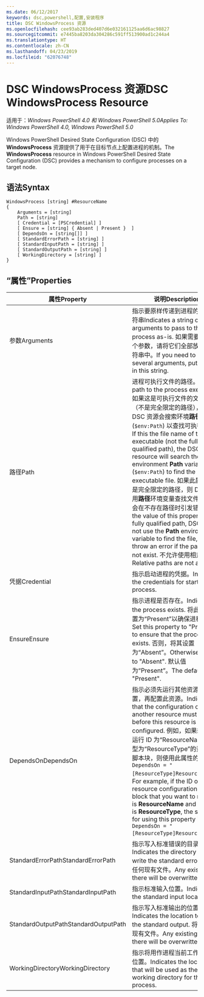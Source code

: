 ```yaml
---
ms.date: 06/12/2017
keywords: dsc,powershell,配置,安装程序
title: DSC WindowsProcess 资源
ms.openlocfilehash: cee93ab283ded407d6e032161125aa6d6ac98827
ms.sourcegitcommit: e7445ba8203da304286c591ff513900ad1c244a4
ms.translationtype: HT
ms.contentlocale: zh-CN
ms.lasthandoff: 04/23/2019
ms.locfileid: "62076748"
---
```

# <a name="dsc-windowsprocess-resource"></a><span data-ttu-id="cc145-103">DSC WindowsProcess 资源</span><span class="sxs-lookup"><span data-stu-id="cc145-103">DSC WindowsProcess Resource</span></span>

<span data-ttu-id="cc145-104">适用于：_Windows PowerShell 4.0 和 Windows PowerShell 5.0_</span><span class="sxs-lookup"><span data-stu-id="cc145-104">_Applies To: Windows PowerShell 4.0, Windows PowerShell 5.0_</span></span>

<span data-ttu-id="cc145-105">Windows PowerShell Desired State Configuration (DSC) 中的 **WindowsProcess** 资源提供了用于在目标节点上配置进程的机制。</span><span class="sxs-lookup"><span data-stu-id="cc145-105">The **WindowsProcess** resource in Windows PowerShell Desired State Configuration (DSC) provides a mechanism to configure processes on a target node.</span></span>

## <a name="syntax"></a><span data-ttu-id="cc145-106">语法</span><span class="sxs-lookup"><span data-stu-id="cc145-106">Syntax</span></span>

```
WindowsProcess [string] #ResourceName
{
    Arguments = [string]
    Path = [string]
    [ Credential = [PSCredential] ]
    [ Ensure = [string] { Absent | Present }  ]
    [ DependsOn = [string[]] ]
    [ StandardErrorPath = [string] ]
    [ StandardInputPath = [string] ]
    [ StandardOutputPath = [string] ]
    [ WorkingDirectory = [string] ]
}
```

## <a name="properties"></a><span data-ttu-id="cc145-107">“属性”</span><span class="sxs-lookup"><span data-stu-id="cc145-107">Properties</span></span>

| <span data-ttu-id="cc145-108">属性</span><span class="sxs-lookup"><span data-stu-id="cc145-108">Property</span></span> | <span data-ttu-id="cc145-109">说明</span><span class="sxs-lookup"><span data-stu-id="cc145-109">Description</span></span> |
| --- | --- |
| <span data-ttu-id="cc145-110">参数</span><span class="sxs-lookup"><span data-stu-id="cc145-110">Arguments</span></span>| <span data-ttu-id="cc145-111">指示要原样传递到进程的参数字符串</span><span class="sxs-lookup"><span data-stu-id="cc145-111">Indicates a string of arguments to pass to the process as-is.</span></span> <span data-ttu-id="cc145-112">如果需要传递多个参数，请将它们全部放在此字符串中。</span><span class="sxs-lookup"><span data-stu-id="cc145-112">If you need to pass several arguments, put them all in this string.</span></span>|
| <span data-ttu-id="cc145-113">路径</span><span class="sxs-lookup"><span data-stu-id="cc145-113">Path</span></span>| <span data-ttu-id="cc145-114">进程可执行文件的路径。</span><span class="sxs-lookup"><span data-stu-id="cc145-114">The path to the process executable.</span></span> <span data-ttu-id="cc145-115">如果这是可执行文件的文件名（不是完全限定的路径），则 DSC 资源会搜索环境**路径**变量 (`$env:Path`) 以查找可执行文件。</span><span class="sxs-lookup"><span data-stu-id="cc145-115">If this the file name of the executable (not the fully qualified path), the DSC resource will search the environment **Path** variable (`$env:Path`) to find the executable file.</span></span> <span data-ttu-id="cc145-116">如果此属性的值是完全限定的路径，则 DSC 不使用**路径**环境变量查找文件，并且会在不存在路径时引发错误。</span><span class="sxs-lookup"><span data-stu-id="cc145-116">If the value of this property is a fully qualified path, DSC will not use the **Path** environment variable to find the file, and will throw an error if the path does not exist.</span></span> <span data-ttu-id="cc145-117">不允许使用相对路径。</span><span class="sxs-lookup"><span data-stu-id="cc145-117">Relative paths are not allowed.</span></span>|
| <span data-ttu-id="cc145-118">凭据</span><span class="sxs-lookup"><span data-stu-id="cc145-118">Credential</span></span>| <span data-ttu-id="cc145-119">指示启动进程的凭据。</span><span class="sxs-lookup"><span data-stu-id="cc145-119">Indicates the credentials for starting the process.</span></span>|
| <span data-ttu-id="cc145-120">Ensure</span><span class="sxs-lookup"><span data-stu-id="cc145-120">Ensure</span></span>| <span data-ttu-id="cc145-121">指示进程是否存在。</span><span class="sxs-lookup"><span data-stu-id="cc145-121">Indicates if the process exists.</span></span> <span data-ttu-id="cc145-122">将此属性设置为“Present”以确保进程存在。</span><span class="sxs-lookup"><span data-stu-id="cc145-122">Set this property to "Present" to ensure that the process exists.</span></span> <span data-ttu-id="cc145-123">否则，将其设置为“Absent”。</span><span class="sxs-lookup"><span data-stu-id="cc145-123">Otherwise, set it to "Absent".</span></span> <span data-ttu-id="cc145-124">默认值为“Present”。</span><span class="sxs-lookup"><span data-stu-id="cc145-124">The default is "Present".</span></span>|
| <span data-ttu-id="cc145-125">DependsOn</span><span class="sxs-lookup"><span data-stu-id="cc145-125">DependsOn</span></span> | <span data-ttu-id="cc145-126">指示必须先运行其他资源的配置，再配置此资源。</span><span class="sxs-lookup"><span data-stu-id="cc145-126">Indicates that the configuration of another resource must run before this resource is configured.</span></span> <span data-ttu-id="cc145-127">例如，如果想要首先运行 ID 为“ResourceName”、类型为“ResourceType”的资源配置脚本块，则使用此属性的语法为 `DependsOn = "[ResourceType]ResourceName"`。</span><span class="sxs-lookup"><span data-stu-id="cc145-127">For example, if the ID of the resource configuration script block that you want to run first is **ResourceName** and its type is **ResourceType**, the syntax for using this property is `DependsOn = "[ResourceType]ResourceName"` .</span></span>|
| <span data-ttu-id="cc145-128">StandardErrorPath</span><span class="sxs-lookup"><span data-stu-id="cc145-128">StandardErrorPath</span></span>| <span data-ttu-id="cc145-129">指示写入标准错误的目录路径。</span><span class="sxs-lookup"><span data-stu-id="cc145-129">Indicates the directory path to write the standard error.</span></span> <span data-ttu-id="cc145-130">将覆盖任何现有文件。</span><span class="sxs-lookup"><span data-stu-id="cc145-130">Any existing file there will be overwritten.</span></span>|
| <span data-ttu-id="cc145-131">StandardInputPath</span><span class="sxs-lookup"><span data-stu-id="cc145-131">StandardInputPath</span></span>| <span data-ttu-id="cc145-132">指示标准输入位置。</span><span class="sxs-lookup"><span data-stu-id="cc145-132">Indicates the standard input location.</span></span>|
| <span data-ttu-id="cc145-133">StandardOutputPath</span><span class="sxs-lookup"><span data-stu-id="cc145-133">StandardOutputPath</span></span>| <span data-ttu-id="cc145-134">指示写入标准输出的位置。</span><span class="sxs-lookup"><span data-stu-id="cc145-134">Indicates the location to write the standard output.</span></span> <span data-ttu-id="cc145-135">将覆盖任何现有文件。</span><span class="sxs-lookup"><span data-stu-id="cc145-135">Any existing file there will be overwritten.</span></span>|
| <span data-ttu-id="cc145-136">WorkingDirectory</span><span class="sxs-lookup"><span data-stu-id="cc145-136">WorkingDirectory</span></span>| <span data-ttu-id="cc145-137">指示将用作进程当前工作目录的位置。</span><span class="sxs-lookup"><span data-stu-id="cc145-137">Indicates the location that will be used as the current working directory for the process.</span></span>|